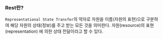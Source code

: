 ### Rest란?
`Representational State Transfer`의 약자로 자원을 이름(자원의 표현)으로 구분하여 해당 자원의 상태(정보)를 주고 받는 모든 것을 의미한다.
자원(resource)의 표현(representation) 에 의한 상태 전달이라고 할 수 있다.
